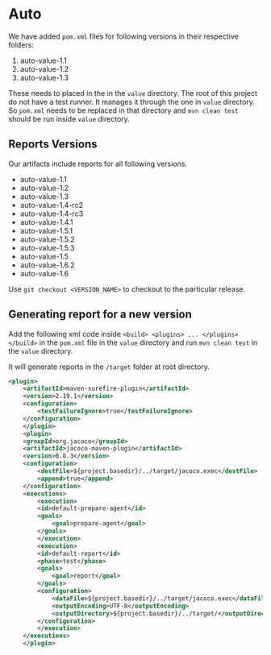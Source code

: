 # Auto

We have added `pom.xml` files for following versions in their respective folders:

1. auto-value-1.1
2. auto-value-1.2
3. auto-value-1.3

These needs to placed in the in the `value` directory. The root of this project do not have a test
runner. It manages it through the one in `value` directory. So `pom.xml` needs to be replaced in that directory and `mvn clean test` should be run inside `value` directory.

## Reports Versions

Our artifacts include reports for all following versions.

* auto-value-1.1
* auto-value-1.2
* auto-value-1.3
* auto-value-1.4-rc2
* auto-value-1.4-rc3
* auto-value-1.4.1
* auto-value-1.5.1
* auto-value-1.5.2
* auto-value-1.5.3
* auto-value-1.5
* auto-value-1.6.2
* auto-value-1.6


Use `git checkout <VERSION_NAME>` to checkout to the particular release.

## Generating report for a new version

Add the following xml code inside ```<build> <plugins> ... </plugins> </build>``` in the `pom.xml` file in the `value` directory and run `mvn clean test` in the `value` directory.

It will generate reports in the `/target` folder at root directory.

```xml
<plugin>
    <artifactId>maven-surefire-plugin</artifactId>
    <version>2.19.1</version>
    <configuration>
        <testFailureIgnore>true</testFailureIgnore>
    </configuration>
    </plugin>
    <plugin>
    <groupId>org.jacoco</groupId>
    <artifactId>jacoco-maven-plugin</artifactId>
    <version>0.8.3</version>
    <configuration>
        <destFile>${project.basedir}/../target/jacoco.exec</destFile>
        <append>true</append>
    </configuration>
    <executions>
        <execution>
        <id>default-prepare-agent</id>
        <goals>
            <goal>prepare-agent</goal>
        </goals>
        </execution>
        <execution>
        <id>default-report</id>
        <phase>test</phase>
        <goals>
            <goal>report</goal>
        </goals>
        <configuration>
            <dataFile>${project.basedir}/../target/jacoco.exec</dataFile>
            <outputEncoding>UTF-8</outputEncoding>
            <outputDirectory>${project.basedir}/../target/</outputDirectory>
        </configuration>
        </execution>
    </executions>
    </plugin>
```
